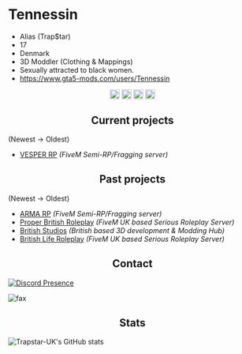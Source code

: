 <h1>Tennessin</h1>

- Alias (Trap$tar)
- 17
- Denmark
- 3D Moddler (Clothing & Mappings)
- Sexually attracted to black women.
- https://www.gta5-mods.com/users/Tennessin

<p align="center">
<a href="https://twitter.com/ayzw1rro/" target="blank"><img align="center" src="https://cdn.jsdelivr.net/npm/simple-icons@3.0.1/icons/twitter.svg" alt="twitter" height="20" width="20" /></a>
<a href="(https://www.tiktok.com/@ayz.lavish)" target="blank"><img align="center" src="https://simpleicons.org/icons/tiktok.svg" alt="tiktok" height="20" width="20" /></a>
  <a href="https://twitch.tv/trapstaruk/" target="blank"><img align="center" src="https://cdn.jsdelivr.net/npm/simple-icons@3.0.1/icons/twitch.svg" alt="twitch" height="20" width="20" /></a>
<a href="https://youtube.com/UCoDjkbTgNaHveQgphhAz82g/" target="blank"><img align="center" src="https://cdn.jsdelivr.net/npm/simple-icons@3.0.1/icons/youtube.svg" alt="youtube" height="20" width="20" /></a>
</p>

<h2 align="center">Current projects</h2>

(Newest -> Oldest)
- [VESPER RP](https://discord.gg/vesper) *(FiveM Semi-RP/Fragging server)*

<h2 align="center">Past projects</h2>

(Newest -> Oldest)
- [ARMA RP](https://discord.gg/armarp) *(FiveM Semi-RP/Fragging server)*
- [Proper British Roleplay](https://discord.gg/pbrp) *(FiveM UK based Serious Roleplay Server)*
- [British Studios](https://britishstudios.tebex.io/) *(British based 3D development & Modding Hub)*
- [British Life Roleplay](https://britishstudios.tebex.io/) *(FiveM UK based Serious Roleplay Server)*



<h2 align="center">Contact</h2>

[![Discord Presence](https://lanyard-profile-readme.vercel.app/api/931136101295489025?theme=dark&bg=000000&animated=true&hideDiscrim=false&borderRadius=10px&idleMessage=Black%20Women)](https://discord.com/users/931136101295489025)

<img src="https://komarev.com/ghpvc/?username=elfbars&color=blue" alt="fax" width="" height="">

<h2 align="center">Stats</h2>

![Trapstar-UK's GitHub stats](https://github-readme-stats.vercel.app/api?username=Tennessin&count_private=true&show_icons=true&theme=onedark)
